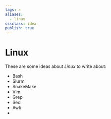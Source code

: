 ```yaml
---
tags: ✍️
aliases: 
  - linux
cssclass: idea
publish: true
---
```

# Linux
These are some ideas about _Linux_ to write about:

- Bash
- Slurm
- SnakeMake
- Vim
- Grep
- Sed
- Awk
- 